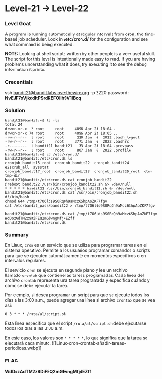 # Level-21 -> Level-22

### Level Goat
A program is running automatically at regular intervals from **cron**, the time-based job scheduler. Look in **/etc/cron.d/** for the configuration and see what command is being executed.

**NOTE:** Looking at shell scripts written by other people is a very useful skill. The script for this level is intentionally made easy to read. If you are having problems understanding what it does, try executing it to see the debug information it prints.
### Credentials
ssh bandit21@bandit.labs.overthewire.org -p 2220
password: **NvEJF7oVjkddltPSrdKEFOllh9V1IBcq**
### Solution
```shell
bandit21@bandit:~$ ls -la
total 24
drwxr-xr-x  2 root     root     4096 Apr 23 18:04 .
drwxr-xr-x 70 root     root     4096 Apr 23 18:05 ..
-rw-r--r--  1 root     root      220 Jan  6  2022 .bash_logout
-rw-r--r--  1 root     root     3771 Jan  6  2022 .bashrc
-r--------  1 bandit21 bandit21   33 Apr 23 18:04 .prevpass
-rw-r--r--  1 root     root      807 Jan  6  2022 .profile
bandit21@bandit:~$ cd /etc/cron.d/
bandit21@bandit:/etc/cron.d$ ls
cronjob_bandit15_root  cronjob_bandit22  cronjob_bandit24       e2scrub_all  sysstat
cronjob_bandit17_root  cronjob_bandit23  cronjob_bandit25_root  otw-tmp-dir
bandit21@bandit:/etc/cron.d$ cat cronjob_bandit22
@reboot bandit22 /usr/bin/cronjob_bandit22.sh &> /dev/null
* * * * * bandit22 /usr/bin/cronjob_bandit22.sh &> /dev/null
bandit21@bandit:/etc/cron.d$ cat /usr/bin/cronjob_bandit22.sh
#!/bin/bash
chmod 644 /tmp/t7O6lds9S0RqQh9aMcz6ShpAoZKF7fgv
cat /etc/bandit_pass/bandit22 > /tmp/t7O6lds9S0RqQh9aMcz6ShpAoZKF7fgv

bandit21@bandit:/etc/cron.d$ cat /tmp/t7O6lds9S0RqQh9aMcz6ShpAoZKF7fgv
WdDozAdTM2z9DiFEQ2mGlwngMfj4EZff
bandit21@bandit:/etc/cron.d$
```
### Summary
En Linux, `cron` es un servicio que se utiliza para programar tareas en el sistema operativo. Permite a los usuarios programar comandos o scripts para que se ejecuten automáticamente en momentos específicos o en intervalos regulares.

El servicio `cron` se ejecuta en segundo plano y lee un archivo llamado `crontab` que contiene las tareas programadas. Cada línea del archivo `crontab` representa una tarea programada y especifica cuándo y cómo se debe ejecutar la tarea.

Por ejemplo, si desea programar un script para que se ejecute todos los días a las 3:00 a.m., puede agregar una línea al archivo `crontab` que se vea así:

```
0 3 * * * /ruta/al/script.sh
```

Esta línea especifica que el script `/ruta/al/script.sh` debe ejecutarse todos los días a las 3:00 a.m.

En este caso, los valores son `* * * * *`, lo que significa que la tarea se ejecutará cada minuto.
![[Linux-cron-crontab-añadir-tareas-periodicas.webp]]

### FLAG
**WdDozAdTM2z9DiFEQ2mGlwngMfj4EZff** 